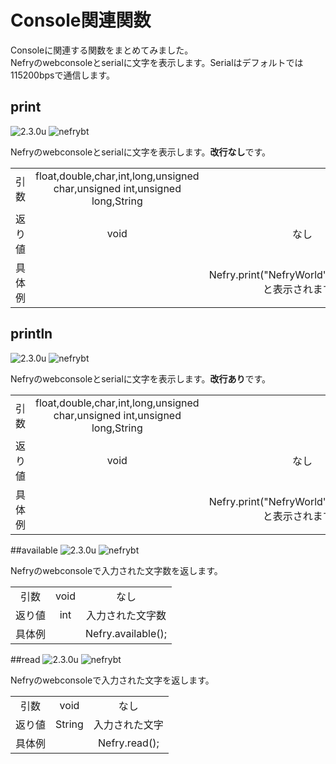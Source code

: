 # Console関連関数

Consoleに関連する関数をまとめてみました。  
Nefryのwebconsoleとserialに文字を表示します。Serialはデフォルトでは115200bpsで通信します。

## print
![2.3.0u](pic/2.3.0u.png)
![nefrybt](pic/nefrybt.jpg)

Nefryのwebconsoleとserialに文字を表示します。**改行なし**です。

||||
|:---:|:---:|:---:|
|引数|float,double,char,int,long,unsigned char,unsigned int,unsigned long,String|
|返り値|void|なし|
|具体例||Nefry.print("NefryWorld");//NefryWorldと表示されます。|


## println
![2.3.0u](pic/2.3.0u.png)
![nefrybt](pic/nefrybt.jpg)

Nefryのwebconsoleとserialに文字を表示します。**改行あり**です。

||||
|:---:|:---:|:---:|
|引数|float,double,char,int,long,unsigned char,unsigned int,unsigned long,String|
|返り値|void|なし|
|具体例||Nefry.print("NefryWorld");//NefryWorldと表示されます。|

##available
![2.3.0u](pic/2.3.0u.png)
![nefrybt](pic/nefrybt.jpg)

Nefryのwebconsoleで入力された文字数を返します。

||||
|:---:|:---:|:---:|
|引数|void|なし|
|返り値|int|入力された文字数|
|具体例||Nefry.available();|

##read
![2.3.0u](pic/2.3.0u.png)
![nefrybt](pic/nefrybt.jpg)

Nefryのwebconsoleで入力された文字を返します。

||||
|:---:|:---:|:---:|
|引数|void|なし|
|返り値|String|入力された文字|
|具体例||Nefry.read();|
